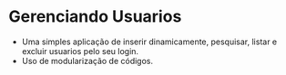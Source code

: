 # Gerenciando Usuarios
*  Uma simples aplicação de inserir dinamicamente, pesquisar, listar e excluir usuarios pelo seu login.
*  Uso de modularização de códigos.
